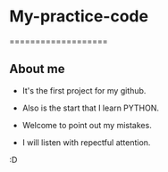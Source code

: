 # My-practice-code
===================

## About me

* It's the first project for my github. <br>

* Also is the start that I learn PYTHON.

* Welcome to point out my mistakes.

* I will listen with repectful attention.

:D
